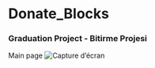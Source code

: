 # Donate_Blocks

<h3> Graduation Project - Bitirme Projesi </h3>

Main page
![Capture d’écran ](https://github.com/ChaimaaNairi/Donate_Blocks/assets/83820363/3ff49fbb-5b1d-4e77-9a3d-4defebfec86e)
